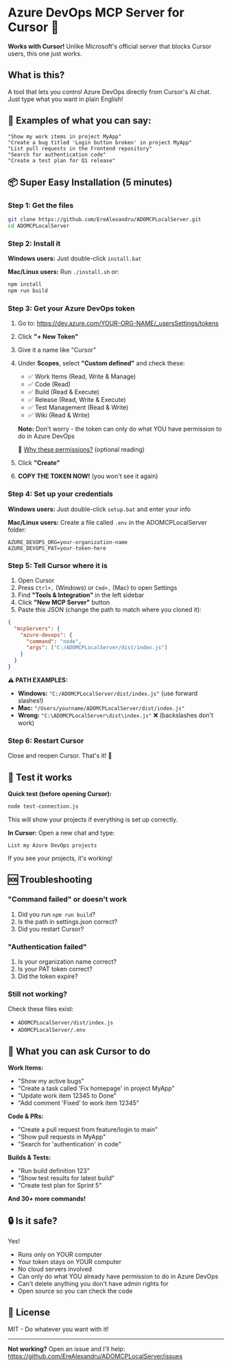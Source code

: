 # Azure DevOps MCP Server for Cursor 🚀

**Works with Cursor!** Unlike Microsoft's official server that blocks Cursor users, this one just works.

## What is this?

A tool that lets you control Azure DevOps directly from Cursor's AI chat. Just type what you want in plain English!

## 🎯 Examples of what you can say:

```
"Show my work items in project MyApp"
"Create a bug titled 'Login button broken' in project MyApp"
"List pull requests in the Frontend repository"
"Search for authentication code"
"Create a test plan for Q1 release"
```

## 📦 Super Easy Installation (5 minutes)

### Step 1: Get the files
```bash
git clone https://github.com/EreAlexandru/ADOMCPLocalServer.git
cd ADOMCPLocalServer
```

### Step 2: Install it

**Windows users:** Just double-click `install.bat`

**Mac/Linux users:** Run `./install.sh` or:
```bash
npm install
npm run build
```

### Step 3: Get your Azure DevOps token
1. Go to: https://dev.azure.com/YOUR-ORG-NAME/_usersSettings/tokens
2. Click **"+ New Token"**
3. Give it a name like "Cursor"
4. Under **Scopes**, select **"Custom defined"** and check these:
   - ✅ Work Items (Read, Write & Manage)
   - ✅ Code (Read)
   - ✅ Build (Read & Execute)
   - ✅ Release (Read, Write & Execute)
   - ✅ Test Management (Read & Write)
   - ✅ Wiki (Read & Write)
   
   **Note:** Don't worry - the token can only do what YOU have permission to do in Azure DevOps
   
   📖 [Why these permissions?](PERMISSIONS.md) (optional reading) 
5. Click **"Create"**
6. **COPY THE TOKEN NOW!** (you won't see it again)

### Step 4: Set up your credentials

**Windows users:** Just double-click `setup.bat` and enter your info

**Mac/Linux users:** Create a file called `.env` in the ADOMCPLocalServer folder:
```
AZURE_DEVOPS_ORG=your-organization-name
AZURE_DEVOPS_PAT=your-token-here
```

### Step 5: Tell Cursor where it is

1. Open Cursor
2. Press `Ctrl+,` (Windows) or `Cmd+,` (Mac) to open Settings
3. Find **"Tools & Integration"** in the left sidebar
4. Click **"New MCP Server"** button
5. Paste this JSON (change the path to match where you cloned it):

```json
{
  "mcpServers": {
    "azure-devops": {
      "command": "node",
      "args": ["C:/ADOMCPLocalServer/dist/index.js"]
    }
  }
}
```

**⚠️ PATH EXAMPLES:**
- **Windows:** `"C:/ADOMCPLocalServer/dist/index.js"` (use forward slashes!)
- **Mac:** `"/Users/yourname/ADOMCPLocalServer/dist/index.js"`
- **Wrong:** `"C:\ADOMCPLocalServer\dist\index.js"` ❌ (backslashes don't work)

### Step 6: Restart Cursor

Close and reopen Cursor. That's it! 🎉

## 🧪 Test it works

**Quick test (before opening Cursor):**
```bash
node test-connection.js
```
This will show your projects if everything is set up correctly.

**In Cursor:**
Open a new chat and type:
```
List my Azure DevOps projects
```

If you see your projects, it's working!

## 🆘 Troubleshooting

### "Command failed" or doesn't work
1. Did you run `npm run build`?
2. Is the path in settings.json correct?
3. Did you restart Cursor?

### "Authentication failed"
1. Is your organization name correct?
2. Is your PAT token correct?
3. Did the token expire?

### Still not working?
Check these files exist:
- `ADOMCPLocalServer/dist/index.js` 
- `ADOMCPLocalServer/.env`

## 💬 What you can ask Cursor to do

**Work Items:**
- "Show my active bugs"
- "Create a task called 'Fix homepage' in project MyApp"
- "Update work item 12345 to Done"
- "Add comment 'Fixed' to work item 12345"

**Code & PRs:**
- "Create a pull request from feature/login to main"
- "Show pull requests in MyApp"
- "Search for 'authentication' in code"

**Builds & Tests:**
- "Run build definition 123"
- "Show test results for latest build"
- "Create test plan for Sprint 5"

**And 30+ more commands!**

## 🔒 Is it safe?

Yes! 
- Runs only on YOUR computer
- Your token stays on YOUR computer
- No cloud servers involved
- Can only do what YOU already have permission to do in Azure DevOps
- Can't delete anything you don't have admin rights for
- Open source so you can check the code

## 📝 License

MIT - Do whatever you want with it!

---

**Not working?** Open an issue and I'll help: https://github.com/EreAlexandru/ADOMCPLocalServer/issues 